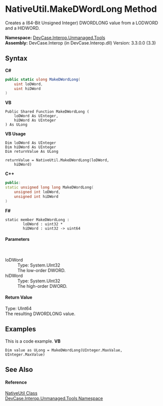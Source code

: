 # NativeUtil.MakeDWordLong Method 
 

Creates a (64-Bit Unsigned Integer) DWORDLONG value from a LODWORD and a HIDWORD.

**Namespace:**&nbsp;<a href="N_DevCase_Interop_Unmanaged_Tools">DevCase.Interop.Unmanaged.Tools</a><br />**Assembly:**&nbsp;DevCase.Interop (in DevCase.Interop.dll) Version: 3.3.0.0 (3.3)

## Syntax

**C#**<br />
``` C#
public static ulong MakeDWordLong(
	uint loDWord,
	uint hiDWord
)
```

**VB**<br />
``` VB
Public Shared Function MakeDWordLong ( 
	loDWord As UInteger,
	hiDWord As UInteger
) As ULong
```

**VB Usage**<br />
``` VB Usage
Dim loDWord As UInteger
Dim hiDWord As UInteger
Dim returnValue As ULong

returnValue = NativeUtil.MakeDWordLong(loDWord, 
	hiDWord)
```

**C++**<br />
``` C++
public:
static unsigned long long MakeDWordLong(
	unsigned int loDWord, 
	unsigned int hiDWord
)
```

**F#**<br />
``` F#
static member MakeDWordLong : 
        loDWord : uint32 * 
        hiDWord : uint32 -> uint64 

```


#### Parameters
&nbsp;<dl><dt>loDWord</dt><dd>Type: System.UInt32<br />The low-order DWORD.</dd><dt>hiDWord</dt><dd>Type: System.UInt32<br />The high-order DWORD.</dd></dl>

#### Return Value
Type: UInt64<br />The resulting DWORDLONG value.

## Examples
This is a code example. 
**VB**<br />
``` VB
Dim value as ULong = MakeDWordLong(UInteger.MaxValue, UInteger.MaxValue)
```


## See Also


#### Reference
<a href="T_DevCase_Interop_Unmanaged_Tools_NativeUtil">NativeUtil Class</a><br /><a href="N_DevCase_Interop_Unmanaged_Tools">DevCase.Interop.Unmanaged.Tools Namespace</a><br />